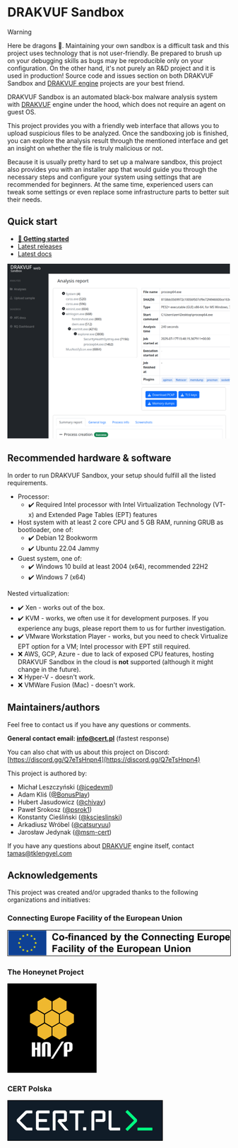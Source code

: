 # DRAKVUF Sandbox

> [!WARNING]  
> Here be dragons 🐉. Maintaining your own sandbox is a difficult task and this project uses technology that is not user-friendly.
> Be prepared to brush up on your debugging skills as bugs may be reproducible only on your configuration.
> On the other hand, it's not purely an R&D project and it is used in production! Source code and issues section on both
> DRAKVUF Sandbox and [DRAKVUF engine](https://github.com/tklengyel/drakvuf) projects are your best friend.

DRAKVUF Sandbox is an automated black-box malware analysis system with [DRAKVUF](https://drakvuf.com/) engine under the hood, which does not require an agent on guest OS.

This project provides you with a friendly web interface that allows you to upload suspicious files to be analyzed. Once the sandboxing job is finished, you can explore the analysis result through the mentioned interface and get an insight on whether the file is truly malicious or not.

Because it is usually pretty hard to set up a malware sandbox, this project also provides you with an installer app that would guide you through the necessary steps and configure your system using settings that are recommended for beginners. At the same time, experienced users can tweak some settings or even replace some infrastructure parts to better suit their needs.

## Quick start
* **[👋 Getting started](https://drakvuf-sandbox.readthedocs.io/en/latest/usage/getting_started.html)**
* [Latest releases](https://github.com/CERT-Polska/drakvuf-sandbox/releases)
* [Latest docs](https://drakvuf-sandbox.readthedocs.io/en/latest/)

![DRAKVUF Sandbox - Analysis view](.github/screenshots/sandbox.png)

## Recommended hardware & software

In order to run DRAKVUF Sandbox, your setup should fulfill all the listed requirements.

* Processor:
  * ✔️ Required Intel processor with Intel Virtualization Technology (VT-x) and Extended Page Tables (EPT) features
* Host system with at least 2 core CPU and 5 GB RAM, running GRUB as bootloader, one of:
  * ✔️ Debian 12 Bookworm
  * ✔️ Ubuntu 22.04 Jammy
* Guest system, one of:
  * ✔️ Windows 10 build at least 2004 (x64), recommended 22H2
  * ✔️ Windows 7 (x64)

Nested virtualization:

* ✔️ Xen - works out of the box.
* ✔️ KVM - works, we often use it for development purposes. If you experience any bugs, please report them to us for further investigation.
* ✔️ VMware Workstation Player - works, but you need to check Virtualize EPT option for a VM; Intel processor with EPT still required.
* ❌ AWS, GCP, Azure - due to lack of exposed CPU features, hosting DRAKVUF Sandbox in the cloud is **not** supported (although it might change in the future).
* ❌ Hyper-V - doesn't work.
* ❌ VMWare Fusion (Mac) - doesn't work.

## Maintainers/authors

Feel free to contact us if you have any questions or comments.

**General contact email: info@cert.pl** (fastest response)

You can also chat with us about this project on Discord: [https://discord.gg/Q7eTsHnpn4](https://discord.gg/Q7eTsHnpn4)

This project is authored by:

* Michał Leszczyński ([@icedevml](https://github.com/icedevml))
* Adam Kliś ([@BonusPlay](https://github.com/BonusPlay))
* Hubert Jasudowicz ([@chivay](https://github.com/chivay))
* Paweł Srokosz ([@psrok1](https://github.com/psrok1))
* Konstanty Cieśliński ([@kscieslinski](https://github.com/kscieslinski))
* Arkadiusz Wróbel ([@catsuryuu](https://github.com/catsuryuu))
* Jarosław Jedynak ([@msm-cert](https://github.com/msm-cert))

If you have any questions about [DRAKVUF](https://drakvuf.com/) engine itself, contact tamas@tklengyel.com

## Acknowledgements

This project was created and/or upgraded thanks to the following organizations and initiatives:

### Connecting Europe Facility of the European Union

<a href="https://ec.europa.eu/inea/en/connecting-europe-facility"> <img style="border: 0.2px solid black" src=".github/screenshots/cef.png" alt="Co-financed by the Connecting Europe Facility of the European Union"> </a>

### The Honeynet Project

<a href="https://honeynet.org"> <img style="border: 0.2px solid black" src=".github/screenshots/honeynet.png" alt="Contributed by The Honeynet Project"> </a>

### CERT Polska

<a href="https://cert.pl"> <img style="border: 0.2px solid black" src=".github/screenshots/cert.png" alt="Maintained by CERT Polska"> </a>
